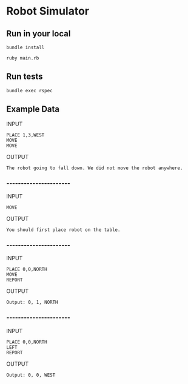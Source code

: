 # Robot Simulator

## Run in your local

```
bundle install

ruby main.rb
```

## Run tests

```
bundle exec rspec
```

## Example Data

INPUT

```
PLACE 1,3,WEST
MOVE
MOVE
```

OUTPUT

```
The robot going to fall down. We did not move the robot anywhere.
```

### ----------------------


INPUT

```
MOVE
```

OUTPUT

```
You should first place robot on the table.
```

### ----------------------

INPUT
```
PLACE 0,0,NORTH
MOVE
REPORT
``` 
OUTPUT

```
Output: 0, 1, NORTH
```

### ----------------------

INPUT
```
PLACE 0,0,NORTH
LEFT
REPORT
``` 
OUTPUT

```
Output: 0, 0, WEST
```